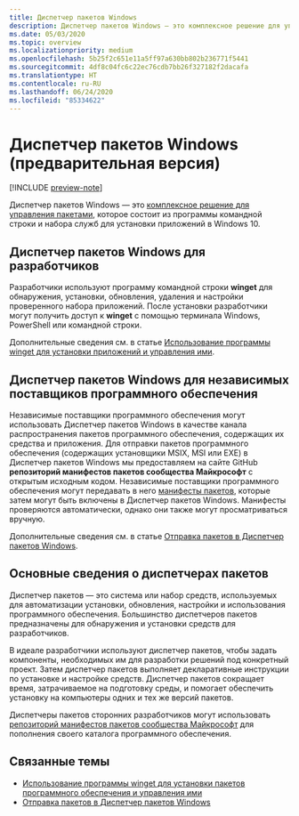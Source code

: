 ```yaml
---
title: Диспетчер пакетов Windows
description: Диспетчер пакетов Windows — это комплексное решение для управления пакетами, которое состоит из программы командной строки и набора служб для установки приложений в Windows 10.
ms.date: 05/03/2020
ms.topic: overview
ms.localizationpriority: medium
ms.openlocfilehash: 5b25f2c651e11a5ff97a630bb802b236771f5441
ms.sourcegitcommit: 4df8c04fc6c22ec76cdb7bb26f327182f2dacafa
ms.translationtype: HT
ms.contentlocale: ru-RU
ms.lasthandoff: 06/24/2020
ms.locfileid: "85334622"
---
```

# <a name="windows-package-manager-preview"></a>Диспетчер пакетов Windows (предварительная версия)

[!INCLUDE [preview-note](../includes/package-manager-preview.md)]

Диспетчер пакетов Windows — это [комплексное решение для управления пакетами](#understanding-package-managers), которое состоит из программы командной строки и набора служб для установки приложений в Windows 10.

## <a name="windows-package-manager-for-developers"></a>Диспетчер пакетов Windows для разработчиков

Разработчики используют программу командной строки **winget** для обнаружения, установки, обновления, удаления и настройки проверенного набора приложений. После установки разработчики могут получить доступ к **winget** с помощью терминала Windows, PowerShell или командной строки.

Дополнительные сведения см. в статье [Использование программы winget для установки приложений и управления ими](winget/index.md).

## <a name="windows-package-manager-for-isvs"></a>Диспетчер пакетов Windows для независимых поставщиков программного обеспечения

Независимые поставщики программного обеспечения могут использовать Диспетчер пакетов Windows в качестве канала распространения пакетов программного обеспечения, содержащих их средства и приложения. Для отправки пакетов программного обеспечения (содержащих установщики MSIX, MSI или EXE) в Диспетчер пакетов Windows мы предоставляем на сайте GitHub **репозиторий манифестов пакетов сообщества Майкрософт** с открытым исходным кодом. Независимые поставщики программного обеспечения могут передавать в него [манифесты пакетов](package/manifest.md), которые затем могут быть включены в Диспетчер пакетов Windows. Манифесты проверяются автоматически, однако они также могут просматриваться вручную.

Дополнительные сведения см. в статье [Отправка пакетов в Диспетчер пакетов Windows](package/repository.md).

## <a name="understanding-package-managers"></a>Основные сведения о диспетчерах пакетов

Диспетчер пакетов — это система или набор средств, используемых для автоматизации установки, обновления, настройки и использования программного обеспечения. Большинство диспетчеров пакетов предназначены для обнаружения и установки средств для разработчиков.

В идеале разработчики используют диспетчер пакетов, чтобы задать компоненты, необходимых им для разработки решений под конкретный проект. Затем диспетчер пакетов выполняет декларативные инструкции по установке и настройке средств. Диспетчер пакетов сокращает время, затрачиваемое на подготовку среды, и помогает обеспечить установку на компьютеры одних и тех же версий пакетов.

Диспетчеры пакетов сторонних разработчиков могут использовать [репозиторий манифестов пакетов сообщества Майкрософт](package/repository.md) для пополнения своего каталога программного обеспечения.

## <a name="related-topics"></a>Связанные темы

* [Использование программы winget для установки пакетов программного обеспечения и управления ими](winget/index.md)
* [Отправка пакетов в Диспетчер пакетов Windows](package/index.md)
